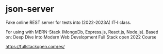 # json-server
Fake online REST server for tests into (2022-2023A) IT-I class.


For using with MERN-Stack (MongoDb, Express.js, React.js, Node.js).
Based on: Deep Dive Into Modern Web Development Full Stack open 2022 Course

https://fullstackopen.com/es/
